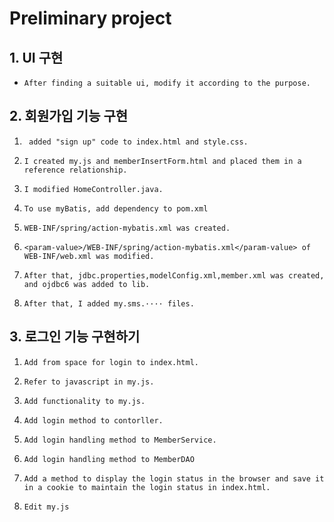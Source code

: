 # Preliminary project

## 1. UI 구현

- ```
  After finding a suitable ui, modify it according to the purpose.
  ```



## 2. 회원가입 기능 구현

1. ```
    added "sign up" code to index.html and style.css.
   ```

2. ```
   I created my.js and memberInsertForm.html and placed them in a reference relationship.
   ```

3. ```
   I modified HomeController.java.
   ```

4. ```
   To use myBatis, add dependency to pom.xml
   ```

5. ```
   WEB-INF/spring/action-mybatis.xml was created.
   ```

6. ```
   <param-value>/WEB-INF/spring/action-mybatis.xml</param-value> of WEB-INF/web.xml was modified.
   ```

7. ```
   After that, jdbc.properties,modelConfig.xml,member.xml was created, and ojdbc6 was added to lib.
   ```

8. ```
   After that, I added my.sms.···· files.
   ```

   



## 3. 로그인 기능 구현하기

1. ```
   Add from space for login to index.html.
   ```

2. ```
   Refer to javascript in my.js.
   ```

3. ```
   Add functionality to my.js.
   ```

4. ```
   Add login method to contorller.
   ```

5. ```
   Add login handling method to MemberService.
   ```

6. ```
   Add login handling method to MemberDAO
   ```

7. ```
   Add a method to display the login status in the browser and save it in a cookie to maintain the login status in index.html.
   ```

8. ```
   Edit my.js
   ```

   